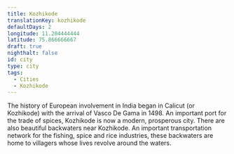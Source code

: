 ```yaml
---
title: Kozhikode
translationKey: kozhikode
defaultDays: 2
longitude: 11.204444444
latitude: 75.866666667
draft: true
nighthalt: false
id: city
type: city
tags:
  - Cities
  - Kozhikode
---
```

The history of European involvement in India began in Calicut (or Kozhikode) with the arrival of Vasco De Gama in 1498. An important port for the trade of spices, Kozhikode is now a modern, prosperous city. There are also beautiful backwaters near Kozhikode. An important transportation network for the fishing, spice and rice industries, these backwaters are home to villagers whose lives revolve around the waters.